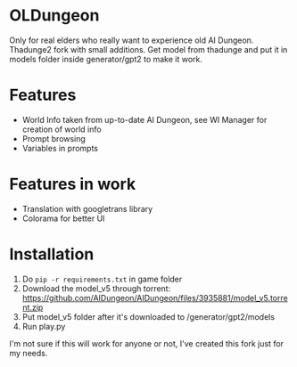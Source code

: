 # OLDungeon
Only for real elders who really want to experience old AI Dungeon. Thadunge2 fork with small additions. Get model from thadunge and put it in models folder inside generator/gpt2 to make it work.

# Features
* World Info taken from up-to-date AI Dungeon, see WI Manager for creation of world info
* Prompt browsing 
* Variables in prompts

# Features in work
* Translation with googletrans library
* Colorama for better UI

# Installation
1. Do `pip -r requirements.txt` in game folder
2. Download the model_v5 through torrent: https://github.com/AIDungeon/AIDungeon/files/3935881/model_v5.torrent.zip
3. Put model_v5 folder after it's downloaded to /generator/gpt2/models
4. Run play.py

I'm not sure if this will work for anyone or not, I've created this fork just for my needs.
